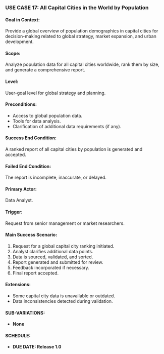 ### USE CASE 17: **All Capital Cities in the World by Population**

#### **Goal in Context**:
Provide a global overview of population demographics in capital cities for decision-making related to global strategy, market expansion, and urban development.

#### **Scope**:
Analyze population data for all capital cities worldwide, rank them by size, and generate a comprehensive report.

#### **Level**:
User-goal level for global strategy and planning.

#### **Preconditions**:
- Access to global population data.
- Tools for data analysis.
- Clarification of additional data requirements (if any).

#### **Success End Condition**:
A ranked report of all capital cities by population is generated and accepted.

#### **Failed End Condition**:
The report is incomplete, inaccurate, or delayed.

#### **Primary Actor**:
Data Analyst.

#### **Trigger**:
Request from senior management or market researchers.

#### **Main Success Scenario**:
1. Request for a global capital city ranking initiated.
2. Analyst clarifies additional data points.
3. Data is sourced, validated, and sorted.
4. Report generated and submitted for review.
5. Feedback incorporated if necessary.
6. Final report accepted.

#### **Extensions**:
- Some capital city data is unavailable or outdated.
- Data inconsistencies detected during validation.

#### **SUB-VARIATIONS**:
- **None**

#### **SCHEDULE**:
- **DUE DATE: Release 1.0**
